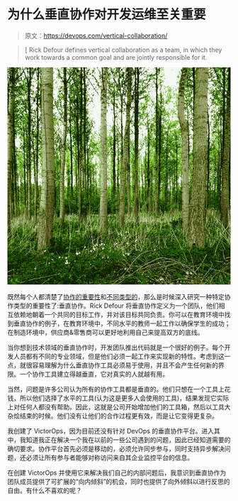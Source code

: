 # 为什么垂直协作对开发运维至关重要

> 原文：<https://devops.com/vertical-collaboration/>

> [ Rick Defour defines vertical collaboration as a team, in which they work towards a common goal and are jointly responsible for it.

[![5699770361_566444924c_z](img/0f3c004b16579adc7cb3916d4100f3bf.png)](https://devops.com/wp-content/uploads/2014/04/5699770361_566444924c_z.jpg)

既然每个人都清楚了[协作的重要性](https://devops.com/blogs/collaboration-devops-tenet/ "Collaboration – A DevOps Tenet")和[不同类型的](https://devops.com/blogs/collaboration-types/ "Not all collaboration types are equal")，那么是时候深入研究一种特定协作类型的重要性了:垂直协作。Rick Defour 将垂直协作定义为一个团队，他们相互依赖地朝着一个共同的目标工作，并对该目标共同负责。你可以在教育环境中找到垂直协作的例子，在教育环境中，不同水平的教师一起工作以确保学生的成功；在制造环境中，供应商&零售商可以更好地利用自己来提高双方的底线。

当你想到技术领域的垂直协作时，开发团队推出代码就是一个很好的例子。每个开发人员都有不同的专业领域，但是他们必须一起工作来实现新的特性。考虑到这一点，就很容易理解为什么垂直协作工具必须易于使用，并且不会产生任何新的界限。一个协作工具建立得越垂直，它对真实的人就越有用。

当然，问题是许多公司认为所有的协作工具都是垂直的。他们只想在一个工具上花钱，所以他们选择了水平的工具(认为这是更多人会使用的工具)，结果发现它实际上对任何人都没有帮助。因此，这就是公司开始增加他们的工具箱，然后以工具大杂烩结束的时候。他们没有让他们的合作过程更有效，而是让它变得更复杂。

我创建了 VictorOps，因为目前还没有针对 DevOps 的垂直协作平台。进入其中，我知道我正在解决一个我在以前的一些公司遇到的问题，因此已经知道需要的确切要求。协作平台首先必须是移动的，必须允许同步参与，同时支持异步解决问题，还必须让所有参与者能够对称访问来自其企业监控平台的信息。

在创建 VictorOps 并使用它来解决我们自己的内部问题后，我意识到垂直协作为团队成员提供了可扩展的“向内倾斜”的机会，同时也提供了向外倾斜以进行反思的自由。有什么不喜欢的呢？